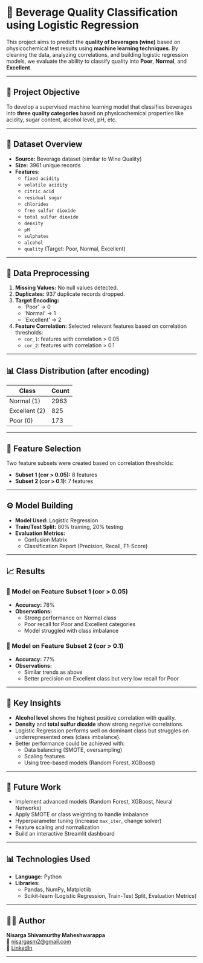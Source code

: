 # 🍷 Beverage Quality Classification using Logistic Regression

This project aims to predict the **quality of beverages (wine)** based on physicochemical test results using **machine learning techniques**. By cleaning the data, analyzing correlations, and building logistic regression models, we evaluate the ability to classify quality into **Poor**, **Normal**, and **Excellent**.

---

## 🎯 Project Objective

To develop a supervised machine learning model that classifies beverages into **three quality categories** based on physicochemical properties like acidity, sugar content, alcohol level, pH, etc.

---

## 📂 Dataset Overview

- **Source:** Beverage dataset (similar to Wine Quality)
- **Size:** 3961 unique records
- **Features:**
  - `fixed acidity`
  - `volatile acidity`
  - `citric acid`
  - `residual sugar`
  - `chlorides`
  - `free sulfur dioxide`
  - `total sulfur dioxide`
  - `density`
  - `pH`
  - `sulphates`
  - `alcohol`
  - `quality` (Target: Poor, Normal, Excellent)

---

## 🧹 Data Preprocessing

1. **Missing Values:** No null values detected.
2. **Duplicates:** 937 duplicate records dropped.
3. **Target Encoding:**  
   - 'Poor' → 0  
   - 'Normal' → 1  
   - 'Excellent' → 2  
4. **Feature Correlation:** Selected relevant features based on correlation thresholds:
   - `cor_1`: features with correlation > 0.05
   - `cor_2`: features with correlation > 0.1

---

## 📊 Class Distribution (after encoding)

| Class      | Count |
|------------|-------|
| Normal (1) | 2963  |
| Excellent (2) | 825  |
| Poor (0)   | 173   |

---

## 📌 Feature Selection

Two feature subsets were created based on correlation thresholds:
- **Subset 1 (cor > 0.05):** 8 features
- **Subset 2 (cor > 0.1):** 7 features

---

## ⚙️ Model Building

- **Model Used:** Logistic Regression
- **Train/Test Split:** 80% training, 20% testing
- **Evaluation Metrics:**
  - Confusion Matrix
  - Classification Report (Precision, Recall, F1-Score)

---

## 📈 Results

### 🔹 Model on Feature Subset 1 (cor > 0.05)

- **Accuracy:** 78%
- **Observations:**
  - Strong performance on Normal class
  - Poor recall for Poor and Excellent categories
  - Model struggled with class imbalance

### 🔹 Model on Feature Subset 2 (cor > 0.1)

- **Accuracy:** 77%
- **Observations:**
  - Similar trends as above
  - Better precision on Excellent class but very low recall for Poor

---

## 🧠 Key Insights

- **Alcohol level** shows the highest positive correlation with quality.
- **Density** and **total sulfur dioxide** show strong negative correlations.
- Logistic Regression performs well on dominant class but struggles on underrepresented ones (class imbalance).
- Better performance could be achieved with:
  - Data balancing (SMOTE, oversampling)
  - Scaling features
  - Using tree-based models (Random Forest, XGBoost)

---

## 📌 Future Work

- Implement advanced models (Random Forest, XGBoost, Neural Networks)
- Apply SMOTE or class weighting to handle imbalance
- Hyperparameter tuning (increase `max_iter`, change solver)
- Feature scaling and normalization
- Build an interactive Streamlit dashboard

---

## 📊 Technologies Used

- **Language:** Python
- **Libraries:**  
  - Pandas, NumPy, Matplotlib  
  - Scikit-learn (Logistic Regression, Train-Test Split, Evaluation Metrics)  

---

## 👨‍💻 Author

**Nisarga Shivamurthy Maheshwarappa**  
📧 [nisargasm2@gmail.com](mailto:nisargasm2@gmail.com)  
🔗 [LinkedIn](https://www.linkedin.com/in/nisarga-s-m)

---

